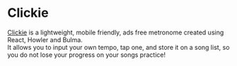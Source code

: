 # Clickie

[Clickie](https://www.clickie.ca) is a lightweight, mobile friendly, ads free metronome created using React, Howler and Bulma.  
It allows you to input your own tempo, tap one, and store it on a song list, so you do not lose your progress on your songs practice!

